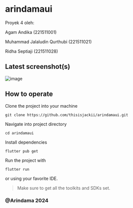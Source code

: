 # arindamaui

Proyek 4 oleh:

Agam Andika (221511001)

Muhammad Jalaludin Qurthubi (221511021)

Ridha Septiaji (221511028)

## Latest screenshot(s)

![image](https://github.com/thisisjackii/arindamaui/assets/53965124/5fdeba00-0418-4bcc-9fb8-918ebc897542)

## How to operate

Clone the project into your machine

`git clone https://github.com/thisisjackii/arindamaui.git`

Navigate into project directory

`cd arindamaui`

Install dependencies

`flutter pub get`

Run the project with

`flutter run`

or using your favorite IDE.

> Make sure to get all the toolkits and SDKs set.

### @Arindama 2024
